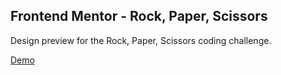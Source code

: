 ## Frontend Mentor - Rock, Paper, Scissors

Design preview for the Rock, Paper, Scissors coding challenge.

[Demo](https://rock-paper-scissors-am.netlify.app/)